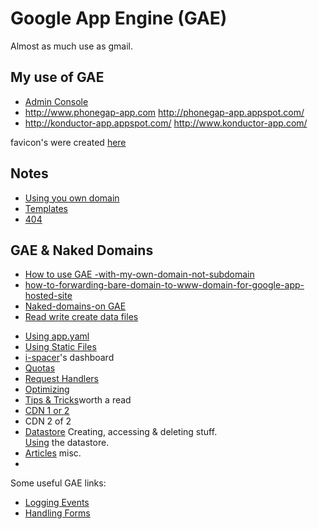 # Google App Engine (GAE)

Almost as much use as gmail.

## My use of GAE

* [Admin Console](https://appengine.google.com)
* http://www.phonegap-app.com http://phonegap-app.appspot.com/ 
* http://konductor-app.appspot.com/ http://www.konductor-app.com/ 

favicon's were created [here](http://tools.dynamicdrive.com/favicon/)


## Notes

* [Using you own domain](http://code.google.com/appengine/articles/domains.html)
* [Templates](http://code.google.com/appengine/docs/python/gettingstarted/templates.html)
* [404](http://code.google.com/appengine/docs/python/config/appconfig.html#Custom_Error_Responses)

## GAE & Naked Domains

* [How to use GAE -with-my-own-domain-not-subdomain](http://stackoverflow.com/questions/817809/how-to-use-google-app-engine-with-my-own-domain-not-subdomain)
* [how-to-forwarding-bare-domain-to-www-domain-for-google-app-hosted-site](http://stackoverflow.com/questions/2048065/how-to-forwarding-bare-domain-to-www-domain-for-google-app-hosted-site)
* [Naked-domains-on GAE](http://blog.notdot.net/2009/12/Naked-domains-on-App-Engine)
* [Read write create data files](http://www.iphonedevsdk.com/forum/iphone-sdk-development/1613-read-write-create-data-files.html)



<ul>
<li><a href="http://code.google.com/appengine/docs/configuringanapp.html">Using app.yaml</a></li>
<li><a href="http://code.google.com/appengine/docs/gettingstarted/staticfiles.html">Using Static Files</a></li>
<li><a href="http://appengine.google.com/dashboard?&app_id=i-spacer">i-spacer</a>'s dashboard</li>
<li><a href="http://code.google.com/appengine/articles/quotas.html">Quotas</a></li>
<li><a href="http://code.google.com/appengine/docs/webapp/requesthandlers.html">Request Handlers</a></li>
<li><a href="http://www.niallkennedy.com/blog/2008/07/app-engine-optimization.html">Optimizing</a></li>
<li><a href="http://popcnt.org/search/label/GoogleAppEngine">Tips &amp; Tricks</a>worth a read</li>
<li><a href="http://www.ipsojobs.com/blog/2008/06/17/how-to-create-a-simple-but-powerful-cdn-with-google-app-engine-gae/">CDN 1 or 2</a></li>
<li><a href="http://www.coderjournal.com/2008/06/turn-google-app-engine-into-a-content-delivery-network-cdn/"></a>CDN 2 of 2</li>
<li><a href="http://code.google.com/appengine/docs/datastore/creatinggettinganddeletingdata.html">Datastore</a> Creating, accessing &amp; deleting stuff.<br/>
<a href="http://code.google.com/appengine/docs/gettingstarted/usingdatastore.html">Using</a> the datastore.</li>
<li><a href="http://code.google.com/appengine/articles/">Articles</a> misc.</li>
<li></li>
</ul>

Some useful GAE links:

* [Logging Events](http://code.google.com/appengine/articles/logging.html)
* [Handling Forms](http://code.google.com/appengine/docs/python/gettingstarted/handlingforms.html)